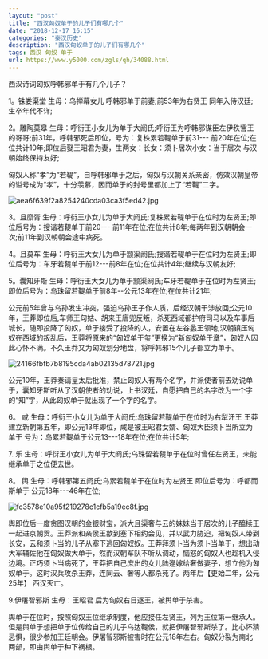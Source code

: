 ```yaml
---
layout: "post"
title: "西汉匈奴单于的儿子们有哪几个"
date: "2018-12-17 16:15"
categories: "秦汉历史"
description: "西汉匈奴单于的儿子们有哪几个"
tags: 西汉 匈奴 单于
url: https://www.y5000.com/zgls/qh/34088.html
---
```






西汉诗词匈奴呼韩邪单于有几个儿子？

1。铢娄渠堂 生母：乌禅幕女儿 呼韩邪单于前妻;前53年为右贤王 同年入侍汉廷;生卒年代不详;

2。雕陶莫皋 生母：呼衍王小女儿为单于大阏氏;呼衍王为呼韩邪谋臣左伊秩訾王的哥哥;前31年，呼韩邪死后即位，号为：复株累若鞮单于前31---
前20年在位;在位共计10年;即位后娶王昭君为妻，生两女：长女：须卜居次小女：当于居次 与汉朝始终保持友好;

匈奴人称“孝”为“若鞮”，自呼韩邪单于之后，匈奴与汉朝关系亲密，仿效汉朝皇帝的谥号成为“孝”，十分羡慕，因而单于的封号里都加上了“若鞮”二字。

![aea6f639f2a8254240cda03ca3f5ed42.jpg](https://img.y5000.com/uploads/allimg/181008/aea6f639f2a8254240cda03ca3f5ed42.jpg)

3。且糜胥 生母：呼衍王小女儿为单于大阏氏;复株累若鞮单于在位时为左贤王;即位后号为：搜谐若鞮单于前20---
前11年在位;在位共计8年;每两年到汉朝朝会一次;前11年到汉朝朝会途中病死。

4。且莫车 生母：呼衍王大女儿为单于颛渠阏氏;搜谐若鞮单于在位时为左贤王;即位后号为：车牙若鞮单于前12---前8年在位;在位共计4年;继续与汉朝友好;

5。囊知牙斯 生母：呼衍王大女儿为单于颛渠阏氏;车牙若鞮单于在位时为左贤王;即位后号为：乌珠留若鞮单于前8年--公元13年在位;在位共计21年;

公元前5年曾与乌孙发生冲突，强迫乌孙王子作人质，后经汉朝干涉放回;公元10年，王莽即位后,车师王句姑、胡来王唐兜反叛，杀死西域都护府司马以及车事后城长，随即投降了匈奴，单于接受了投降的人，安置在左谷蠡王领地;汉朝镇压匈奴在西域的叛乱后，王莽将原来的“匈奴单于玺”更换为“新匈奴单于章”，匈奴人因此心怀不满。不久王莽又为匈奴划分地盘，将呼韩邪15个儿子都立为单于。

![24166fbfb7b8195cda4ab02135d78721.jpg](https://img.y5000.com/uploads/allimg/181008/24166fbfb7b8195cda4ab02135d78721.jpg)

公元10年，王莽奏请皇太后批准，禁止匈奴人有两个名字，并派使者前去劝说单于，囊知牙斯听从了汉朝使者的劝说，上书汉廷，自愿把自己的名字改为一个字的“知”字，从此匈奴单于就出现了一个字的名字。

6。 咸 生母：呼衍王小女儿为单于大阏氏;乌珠留若鞮单于在位时为右犁汗王 王莽建立新朝第五年，即公元13年即位，咸是被王昭君女婿、匈奴大臣须卜当所立为单于
号为：乌累若鞮单于公元13---18年在位;在位共计5年;

7\. 乐 生母：呼衍王小女儿为单于大阏氏;乌珠留若鞮单于在位时曾任左贤王，未能继承单于之位便去世。

8。 舆 生母：呼韩邪第五阏氏;乌累若鞮单于在位时为左贤王 即位后号为：呼都而斯单于 公元18年---46年在位;

![fc3578e10a95f219278c1cfb5a19ec8f.jpg](https://img.y5000.com/uploads/allimg/181008/fc3578e10a95f219278c1cfb5a19ec8f.jpg)

舆即位后一度贪图汉朝的金银财宝，派大且渠奢与云的妹妹当于居次的儿子醯椟王一起进京朝贡。王莽派和亲侯王歙到塞下相约会见，并以武力胁迫，把匈奴人带到长安，云和须卜当的儿子从塞下逃回匈奴奴。王莽拜须卜当为须卜当单于，想出动大军辅佐他在匈奴做大单于，然而汉朝军队不听从调动，恼怒的匈奴人也趁机入侵边境。正巧须卜当病死了，王莽把自己庶出的女儿陆逯嫁给奢做妻子，想立他为匈奴单于。这时汉兵攻杀王莽，连同云、奢等人都杀死了。两年后【更始二年，公元25年】
西汉灭亡。

9.伊屠智邪斯 生母：王昭君 后为匈奴右日逐王，被舆单于杀害。

舆单于在位时，按照匈奴王位继承制度，他应接任左贤王，列为王位第一继承人。但是舆单于想把单于位传给自己的儿子乌达鞮侯，就把伊屠智邪斯杀了。比心怀猜忌惧，很少参加王廷朝会。伊屠智邪斯被害时在公元18年左右。匈奴分裂为南北两部，即由舆单于种下祸根。

  
